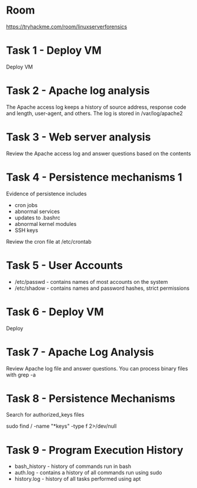 # Room
https://tryhackme.com/room/linuxserverforensics

# Task 1 - Deploy VM
Deploy VM

# Task 2 - Apache log analysis
The Apache access log keeps a history of source address, response code and length, user-agent, and others.  The log is stored in /var/log/apache2

# Task 3 - Web server analysis
Review the Apache access log and answer questions based on the contents

# Task 4 - Persistence mechanisms 1
Evidence of persistence includes
* cron jobs
* abnormal services
* updates to .bashrc
* abnormal kernel modules
* SSH keys

Review the cron file at /etc/crontab

# Task 5 - User Accounts
* /etc/passwd - contains names of most accounts on the system
* /etc/shadow - contains names and password hashes, strict permissions

# Task 6 - Deploy VM
Deploy

# Task 7 - Apache Log Analysis
Review Apache log file and answer questions.  You can process binary files with grep -a

# Task 8 - Persistence Mechanisms
Search for authorized_keys files

sudo find / -name "*keys" -type f 2>/dev/null

# Task 9 - Program Execution History
* bash_history - history of commands run in bash
* auth.log - contains a history of all commands run using sudo
* history.log - history of all tasks performed using apt


